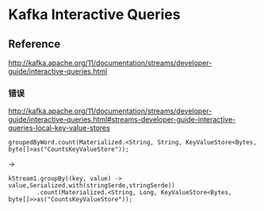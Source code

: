 # Kafka Interactive Queries

## Reference

http://kafka.apache.org/11/documentation/streams/developer-guide/interactive-queries.html

### 错误

http://kafka.apache.org/11/documentation/streams/developer-guide/interactive-queries.html#streams-developer-guide-interactive-queries-local-key-value-stores

```
groupedByWord.count(Materialized.<String, String, KeyValueStore<Bytes, byte[]>as("CountsKeyValueStore"));
```

->

```
kStream1.groupBy((key, value) -> value,Serialized.with(stringSerde,stringSerde))
        .count(Materialized.<String, Long, KeyValueStore<Bytes, byte[]>>as("CountsKeyValueStore"));
```


## 
